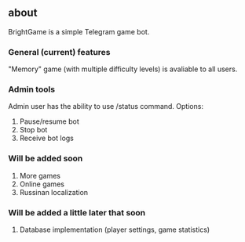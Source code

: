 ## about

BrightGame is a simple Telegram game bot.

### General (current) features

"Memory" game (with multiple difficulty levels) is avaliable to all users.

### Admin tools

Admin user has the ability to use /status command. Options:
1. Pause/resume bot
2. Stop bot
3. Receive bot logs

### Will be added soon

1. More games
2. Online games
3. Russinan localization

### Will be added a little later that soon

1. Database implementation (player settings, game statistics)
